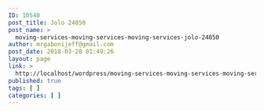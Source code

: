 ```yaml
---
ID: 10540
post_title: Jolo 24850
post_name: >
  moving-services-moving-services-moving-services-jolo-24850
author: mrgabonijeff@gmail.com
post_date: 2018-03-28 01:49:26
layout: page
link: >
  http://localhost/wordpress/moving-services-moving-services-moving-services-jolo-24850/
published: true
tags: [ ]
categories: [ ]
---
```

